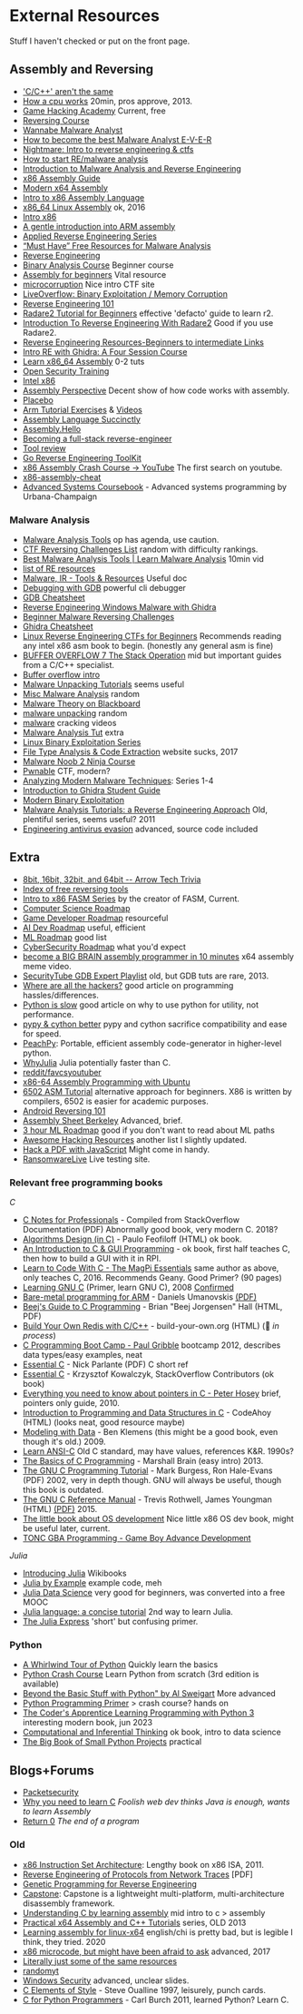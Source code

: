 # External Resources
Stuff I haven't checked or put on the front page.

## Assembly and Reversing
* ['C/C++' aren't the same](https://brycevandegrift.xyz/blog/stop-saying-c-and-c++/#fn:1) 
* [How a cpu works](https://www.youtube.com/watch?v=cNN_tTXABUA) 20min, pros approve, 2013.
* [Game Hacking Academy](https://gamehacking.academy/about) Current, free
* [Reversing Course](https://github.com/0xZ0F/Z0FCourse_ReverseEngineering)
* [Wannabe Malware Analyst](https://blog.malwarebytes.com/security-world/2012/09/so-you-want-to-be-a-malware-analyst/)
* [How to become the best Malware Analyst E-V-E-R](http://www.hexacorn.com/blog/2018/04/14/how-to-become-the-best-malware-analyst-e-v-e-r/)
* [Nightmare: Intro to reverse engineering & ctfs](https://guyinatuxedo.github.io/index.html)
* [How to start RE/malware analysis](https://hshrzd.wordpress.com/how-to-start/)
* [Introduction to Malware Analysis and Reverse Engineering](https://class.malware.re/)
* [x86 Assembly Guide](https://www.cs.virginia.edu/~evans/cs216/guides/x86.html)
* [Modern x64 Assembly](https://www.youtube.com/playlist?list=PLKK11Ligqitg9MOX3-0tFT1Rmh3uJp7kA)
* [Intro to x86 Assembly Language](https://www.youtube.com/playlist?list=PLmxT2pVYo5LB5EzTPZGfFN0c2GDiSXgQe)
* [x86_64 Linux Assembly](https://www.youtube.com/playlist?list=PLetF-YjXm-sCH6FrTz4AQhfH6INDQvQSn) ok, 2016
* [Intro x86](https://www.youtube.com/playlist?list=PL038BE01D3BAEFDB0)
* [A gentle introduction into ARM assembly](https://www.shadowinfosec.io/2018/05/a-gentle-introduction-into-arm-assembly.html)
* [Applied Reverse Engineering Series](https://revers.engineering/applied-reverse-engineering-series/)
* [“Must Have” Free Resources for Malware Analysis](https://securityboulevard.com/2020/06/must-have-free-resources-for-malware-analysis/)
* [Reverse Engineering](https://ctf101.org/reverse-engineering/overview/)
* [Binary Analysis Course](https://maxkersten.nl/binary-analysis-course/) Beginner course
* [Assembly for beginners](https://pacman128.github.io/pcasm/) Vital resource
* [microcorruption](https://microcorruption.com) Nice intro CTF site
* [LiveOverflow: Binary Exploitation / Memory Corruption](https://www.youtube.com/playlist?list=PLhixgUqwRTjxglIswKp9mpkfPNfHkzyeN)
* [Reverse Engineering 101](https://malwareunicorn.org/workshops/re101.html#0)
* [Radare2 Tutorial for Beginners](https://www.megabeets.net/a-journey-into-radare-2-part-1/) effective 'defacto' guide to learn r2.
* [Introduction To Reverse Engineering With Radare2](https://www.youtube.com/watch?v=LAkYW5ixvhg) Good if you use Radare2.
* [Reverse Engineering Resources-Beginners to intermediate Links](https://medium.com/@vignesh4303/reverse-engineering-resources-beginners-to-intermediate-guide-links-f64c207505ed)
* [Intro RE with Ghidra: A Four Session Course](https://wrongbaud.github.io/ghidra-training/)
* [Learn x86_64 Assembly](https://gpfault.net/posts/asm-tut-0.txt.html) 0-2 tuts
* [Open Security Training](http://opensecuritytraining.info/Training.html)
* [Intel x86](http://opensecuritytraining.info/IntroX86.html) 
* [Assembly Perspective](https://blog.stephenmarz.com/2020/05/20/assemblys-perspective/) Decent show of how code works with assembly.
* [Placebo](https://redteamlounge.gitbook.io/rtl/resources/reversing)
* [Arm Tutorial Exercises](https://armasm.com/) & [Videos](https://www.youtube.com/watch?v=qX6NoqkAMGU&list=PL3obxknGN_EF1BQAL93XprpNUBo81PHFt) 
* [Assembly Language Succinctly](https://www.syncfusion.com/ebooks/assemblylanguage)
* [Assembly.Hello](http://cssimplified.com/computer-organisation-and-assembly-language-programming/beginner-write-your-first-assembly-language-program-hello-world-explained)
* [Becoming a full-stack reverse-engineer](https://youtu.be/9vKG8-TnawY)
* [Tool review](https://www.pelock.com/articles/reverse-engineering-tools-review)
* [Go Reverse Engineering ToolKit](https://go-re.tk/)
* [x86 Assembly Crash Course → YouTube](https://www.youtube.com/watch?v=75gBFiFtAb8) The first search on youtube.
* [x86-assembly-cheat](https://github.com/cirosantilli/x86-assembly-cheat) 
* [Advanced Systems Coursebook](https://github.com/illinois-cs241/coursebook/blob/pdf_deploy/main.pdf) - Advanced systems programming by Urbana-Champaign 

### Malware Analysis
* [Malware Analysis Tools](https://github.com/rshipp/awesome-malware-analysis) op has agenda, use caution.
* [CTF Reversing Challenges List](https://github.com/N4NU/Reversing-Challenges-List) random with difficulty rankings.
* [Best Malware Analysis Tools | Learn Malware Analysis](https://www.youtube.com/watch?v=Wh_DJTaDq6U) 10min vid
* [list of RE resources](https://github.com/wtsxDev/reverse-engineering)
* [Malware, IR - Tools & Resources](https://docs.google.com/spreadsheets/d/13wBzwmfAoEBPUgcYM4CgSoj--xLicPz777IQ6iSUlNk/edit#gid=1407551440) Useful doc
* [Debugging with GDB](https://sourceware.org/gdb/onlinedocs/gdb/) powerful cli debugger
* [GDB Cheatsheet](https://gist.github.com/r1walz/64babc526d4e6f753c0821e46211dd30)
* [Reverse Engineering Windows Malware with Ghidra](https://www.youtube.com/watch?v=NuSdV8t3S4I)
* [Beginner Malware Reversing Challenges](https://www.malwaretech.com/beginner-malware-reversing-challenges)
* [Ghidra Cheatsheet](https://ghidra-sre.org/CheatSheet.html)
* [Linux Reverse Engineering CTFs for Beginners](https://osandamalith.com/2019/02/11/linux-reverse-engineering-ctfs-for-beginners/) Recommends reading any intel x86 asm book to begin. (honestly any general asm is fine)
* [BUFFER OVERFLOW 7 The Stack Operation](https://www.tenouk.com/Bufferoverflowc/Bufferoverflow1.html) mid but important guides from a C/C++ specialist.
* [Buffer overflow intro](https://myexperiments.io/exploit-basic-buffer-overflow.html)
* [Malware Unpacking Tutorials](https://www.youtube.com/playlist?list=PLynb9SXC4yER8NinXJwV4GHUM9-jaIsN_) seems useful
* [Misc Malware Analysis](https://www.youtube.com/playlist?list=PLynb9SXC4yEQFbBGoLy9yGaHM_71RoTG4) random
* [Malware Theory on Blackboard](https://www.youtube.com/playlist?list=PLynb9SXC4yETaQYYBSg696V77Ku8TOM8-)
* [malware unpacking](https://www.youtube.com/playlist?list=PL3CZ2aaB7m83eYTAVV2knNglB8I4y5QmH) random
* [malware](https://www.youtube.com/playlist?list=PL3CZ2aaB7m81OSOJ5Go-2sBbFcVVxX9Xu) cracking videos
* [Malware Analysis Tut](https://www.youtube.com/playlist?list=PLPsJIruML_Zg_iLA2bfoAPCo5d2aEuuV8) extra
* [Linux Binary Exploitation Series](https://www.taintedbits.com/2020/04/28/linux-binary-exploitation-series-with-pwnable-kr/)
* [File Type Analysis & Code Extraction](https://struppigel.blogspot.com/2017/06/training-1-file-type-analysis-and-code.html?view=sidebar) website sucks, 2017
* [Malware Noob 2 Ninja Course](https://www.youtube.com/playlist?list=PLiFO-R_BI-kAqDPqtnOq2n70mtAZ6xg5N)
* [Pwnable](https://pwnable.xyz/) CTF, modern?
* [Analyzing Modern Malware Techniques](https://danusminimus.github.io/2020/01/22/Analyzing-Modern-Malware-Techniques-Part-1.html): Series 1-4
* [Introduction to Ghidra Student Guide](https://static.grumpycoder.net/pixel/docs/GhidraClass/Beginner/Introduction_to_Ghidra_Student_Guide_withNotes.html#Introduction_to_Ghidra_Student_Guide.html)
* [Modern Binary Exploitation](https://web.archive.org/web/20210710080726/http://security.cs.rpi.edu/courses/binexp-spring2015/)
* [Malware Analysis Tutorials: a Reverse Engineering Approach](https://fumalwareanalysis.blogspot.com/p/malware-analysis-tutorials-reverse.html) Old, plentiful series, seems useful? 2011
* [Engineering antivirus evasion](https://blog.scrt.ch/2020/06/19/engineering-antivirus-evasion/) advanced, source code included

## Extra
* [8bit, 16bit, 32bit, and 64bit -- Arrow Tech Trivia](https://www.youtube.com/watch?v=_SkpnG571z8)
* [Index of free reversing tools](https://docs.google.com/document/d/18FBSpnPrduNidGS4SAQreXITHMz6PyYfx2nqlcTKDSM/edit#heading=h.uzujihnza7no)
* [Intro to x86 FASM Series](https://www.youtube.com/watch?v=gvYEQ4F_qp8&list=PLXIsc9dApNXogHjSTIqbhvYBw5WODn7Yb) by the creator of FASM, Current.
* [Computer Science Roadmap](https://roadmap.sh/computer-science)
* [Game Developer Roadmap](https://github.com/utilForever/game-developer-roadmap) resourceful
* [AI Dev Roadmap](https://i.am.ai/roadmap/#introduction) useful, efficient
* [ML Roadmap](https://github.com/chris-chris/ml-engineer-roadmap) good list
* [CyberSecurity Roadmap](https://roadmap.sh/cyber-security) what you'd expect
* [become a BIG BRAIN assembly programmer in 10 minutes](https://youtu.be/6S5KRJv-7RU) x64 assembly meme video.
* [SecurityTube GDB Expert Playlist](https://www.youtube.com/playlist?list=PLiP0FxVgYuUz0kdK7L7YaI5n4qkOuymue) old, but GDB tuts are rare, 2013.
* [Where are all the hackers?](https://morepablo.com/2023/05/where-have-all-the-hackers-gone.html) good article on programming hassles/differences.
* [Python is slow](https://peter-jp-xie.medium.com/how-slow-is-python-compared-to-c-3795071ce82a) good article on why to use python for utility, not performance.
* [pypy & cython better](https://www.pypy.org/) pypy and cython sacrifice compatibility and ease for speed. 
* [PeachPy](https://github.com/Maratyszcza/PeachPy): Portable, efficient assembly code-generator in higher-level python.
* [WhyJulia](https://ucidatascienceinitiative.github.io/IntroToJulia/Html/WhyJulia) Julia potentially faster than C.
* [reddit/favcsyoutuber](https://www.reddit.com/r/hacking/comments/nj68g2/which_is_your_favourite_cybersecurity_youtube/)
* [x86-64 Assembly Programming with Ubuntu](http://www.egr.unlv.edu/~ed/assembly64.pdf)
* [6502 ASM Tutorial](https://skilldrick.github.io/easy6502/index.html) alternative approach for beginners. X86 is written by compilers, 6502 is easier for academic purposes.
* [Android Reversing 101](https://www.evilsocket.net/2017/04/27/Android-Applications-Reversing-101/)
* [Assembly Sheet Berkeley](https://inst.eecs.berkeley.edu/~cs161/sp15/discussions/dis06-assembly.pdf) Advanced, brief.
* [3 hour ML Roadmap](https://youtu.be/pHiMN_gy9mk) good if you don't want to read about ML paths
* [Awesome Hacking Resources](https://github.com/HimoriK/Awesome-Hacking-Resources) another list I slightly updated.
* [Hack a PDF with JavaScript](https://www.freecodecamp.org/news/extract-pdf-pages-render-with-javascript/) Might come in handy.
* [RansomwareLive](https://ransomware.live/#/) Live testing site.

### Relevant free programming books

*C*

* [C Notes for Professionals](https://goalkicker.com/CBook) - Compiled from StackOverflow Documentation (PDF) Abnormally good book, very modern C. 2018?
* [Algorithms Design (in C)](https://www.ime.usp.br/~pf/algorithms/) - Paulo Feofiloff (HTML) ok book.
* [An Introduction to C & GUI Programming](https://magpi.raspberrypi.com/books/c-gui-programming) - ok book, first half teaches C, then how to build a GUI with it in RPI.
* [Learn to Code With C - The MagPi Essentials](https://magpi.raspberrypi.com/books/essentials-c-v1) same author as above, only teaches C, 2016. Recommends Geany. Good Primer? (90 pages)
* [Learning GNU C](https://download-mirror.savannah.gnu.org/releases/c-prog-book/learning_gnu_c.pdf) (Primer, learn GNU C), 2008 [Confirmed](https://www.gnu.org/savannah-checkouts/non-gnu/c-prog-book/)
* [Bare-metal programming for ARM](https://github.com/umanovskis/baremetal-arm) - Daniels Umanovskis [(PDF)](http://umanovskis.se/files/arm-baremetal-ebook.pdf)
* [Beej's Guide to C Programming](http://beej.us/guide/bgc/) - Brian "Beej Jorgensen" Hall (HTML, PDF)
* [Build Your Own Redis with C/C++](https://build-your-own.org) - build-your-own.org (HTML) (:construction: *in process*)
* [C Programming Boot Camp - Paul Gribble](https://gribblelab.org/teaching/CBootCamp/) bootcamp 2012, describes data types/easy examples, neat
* [Essential C](http://cslibrary.stanford.edu/101/EssentialC.pdf) - Nick Parlante (PDF) C short ref
* [Essential C](https://www.programming-books.io/essential/c/) - Krzysztof Kowalczyk, StackOverflow Contributors (ok book)
* [Everything you need to know about pointers in C - Peter Hosey](http://boredzo.org/pointers/) brief, pointers only guide, 2010.
* [Introduction to Programming and Data Structures in C](https://codeahoy.com/learn/cprogramming/toc/) - CodeAhoy (HTML) (looks neat, good resource maybe)
* [Modeling with Data](https://ben.klemens.org/pdfs/gsl_stats.pdf) - Ben Klemens (this might be a good book, even though it's old.) 2009. 
* [Learn ANSI-C](https://dl.icdst.org/pdfs/files/c340d163f17673b5a4d4c0b12301dadf.pdf) Old C standard, may have values, references K&R. 1990s?
* [The Basics of C Programming](https://www.phys.uconn.edu/~rozman/Courses/P2200_13F/downloads/TheBasicsofCProgramming-draft-20131030.pdf) - Marshall Brain (easy intro) 2013.
* [The GNU C Programming Tutorial](http://www.crasseux.com/books/ctut.pdf) - Mark Burgess, Ron Hale-Evans (PDF) 2002, very in depth though. GNU will always be useful, though this book is outdated.
* [The GNU C Reference Manual](https://www.gnu.org/software/gnu-c-manual/gnu-c-manual.html) - Trevis Rothwell, James Youngman (HTML) [(PDF)](https://www.gnu.org/software/gnu-c-manual/gnu-c-manual.pdf) 2015.
* [The little book about OS development](https://ordoflammae.github.io/littleosbook/book.pdf) Nice little x86 OS dev book, might be useful later, current.
* [TONC GBA Programming - Game Boy Advance Development](http://www.coranac.com/tonc/text/toc.htm)

*Julia*

* [Introducing Julia](https://en.wikibooks.org/wiki/Introducing_Julia) Wikibooks
* [Julia by Example](http://samuelcolvin.github.io/JuliaByExample) example code, meh
* [Julia Data Science](https://juliadatascience.io) very good for beginners, was converted into a free MOOC
* [Julia language: a concise tutorial](https://syl1.gitbook.io/julia-language-a-concise-tutorial) 2nd way to learn Julia.
* [The Julia Express](http://bogumilkaminski.pl/files/julia_express.pdf) 'short' but confusing primer.

### Python 

* [A Whirlwind Tour of Python](https://jakevdp.github.io/WhirlwindTourOfPython/) Quickly learn the basics
* [Python Crash Course](https//nostarch.com/pythoncrashcourse2e) Learn Python from scratch (3rd edition is available) 
* [Beyond the Basic Stuff with Python" by Al Sweigart](https://inventwithpython.com/beyond/) More advanced
* [Python Programming Primer](https://github.com/HimoriK/Modern-Reverse-Engineering-Docs/files/11782118/Python.Programming.Primer.pdf) > crash course? hands on
* [The Coder's Apprentice Learning Programming with Python 3](https//www.spronck.net/pythonbook/pythonbook.pdf) interesting modern book, jun 2023
* [Computational and Inferential Thinking](https//www.inferentialthinking.com/) ok book, intro to data science
* [The Big Book of Small Python Projects](ttps//inventwithpython.com/bigbook/) practical


## Blogs+Forums
* [Packetsecurity](https://packetstormsecurity.com/)
* [Why you need to learn C](https://www.reddit.com/r/learnprogramming/comments/12oax90/asking_for_clarification_how_is_learning_c/)  *Foolish web dev thinks Java is enough, wants to learn Assembly*
* [Return 0](https://stackoverflow.com/a/20919981) *The end of a program*

### Old
* [x86 Instruction Set Architecture](https://www.amazon.com/X86-Instruction-Set-Architecture-Comprehensive/dp/0977087859): Lengthy book on x86 ISA, 2011.
* [Reverse Engineering of Protocols from Network Traces](http://www.di.fc.ul.pt/~nuno/PAPERS/WCRE11.pdf) [PDF]
* [Genetic Programming for Reverse Engineering](https://web.eecs.umich.edu/~weimerw/p/weimer-wcre2013-re-preprint.pdf)
* [Capstone](http://www.capstone-engine.org/): Capstone is a lightweight multi-platform, multi-architecture disassembly framework.
* [Understanding C by learning assembly](https://www.recurse.com/blog/7-understanding-c-by-learning-assembly) mid intro to c > assembly
* [Practical x64 Assembly and C++ Tutorials](https://www.youtube.com/playlist?list=PL0C5C980A28FEE68D) series, OLD 2013
* [Learning assembly for linux-x64](https://github.com/0xAX/asm) english/chi is pretty bad, but is legible I think, they tried. 2020
* [x86 microcode, but might have been afraid to ask](https://media.ccc.de/v/34c3-9058-everything_you_want_to_know_about_x86_microcode_but_might_have_been_afraid_to_ask) advanced, 2017
* [Literally just some of the same resources](https://determined-pink-c50.notion.site/806c7afcbce24dc19e26fcd4b9c84f7b?v=21a0d4cde27942c48924ef5b078acc99)
* [randomyt](https://www.youtube.com/c/BenEater/videos)
* [Windows Security](http://www.cse.tkk.fi/fi/opinnot/T-110.6220/2014_Reverse_Engineering_Malware_AND_Mobile_Platform_Security_AND_Software_Security/luennot-files/T1106220.pdf) advanced, unclear slides.
* [C Elements of Style](http://www.oualline.com/books.free/style/) - Steve Oualline 1997, leisurely, punch cards.
* [C for Python Programmers](http://www.cburch.com/books/cpy/) - Carl Burch 2011, learned Python? Learn C.
